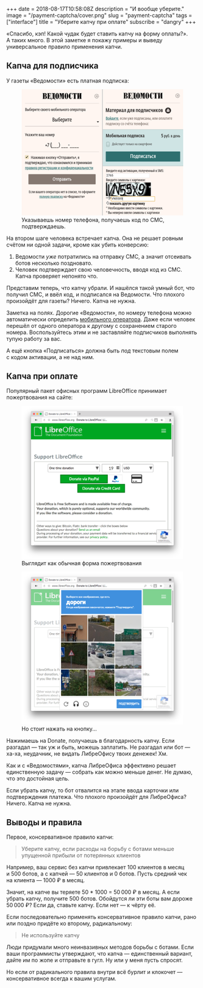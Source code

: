 +++
date = 2018-08-17T10:58:08Z
description = "И вообще уберите."
image = "/payment-captcha/cover.png"
slug = "payment-captcha"
tags = ["interface"]
title = "Уберите капчу при оплате"
subscribe = "dangry"
+++

«Спасибо, кэп! Какой чудак будет ставить капчу на форму оплаты?». А таких много. В этой заметке я покажу примеры и выведу универсальное правило применения капчи.

## Капча для подписчика

У газеты «Ведомости» есть платная подписка:

<figure>
  <img alt="Подписка на Ведомости" src="vedomosti.png" class="img-bordered-thin">
  <figcaption>Указываешь номер телефона, получаешь код по СМС, подтверждаешь.</figcaption>
</figure>

На втором шаге человека встречает капча. Она не решает ровным счётом ни одной задачи, кроме как убить конверсию:

1. Ведомости *уже* потратились на отправку СМС, а значит отсеивать ботов несколько поздновато.
2. Человек подтверждает свою человечность, вводя код из СМС. Капча проверяет непонято что.

Представим теперь, что капчу убрали. И нашёлся такой умный бот, что получил СМС, и ввёл код, и подписался на Ведомости. Что плохого произойдёт для газеты? Ничего. Капча не нужна.

<div class="boxed">
    <p>Заметка на полях. Дорогие «Ведомости», по номеру телефона можно автоматически определить <a href="https://dadata.ru/api/clean/phone/">мобильного оператора</a>. Даже если человек перешёл от одного оператора к другому с сохранением старого номера. Воспользуйтесь этим и не заставляйте подписчиков выполнять тупую работу за вас.</p>
    <p>А ещё кнопка «Подписаться» должна быть <em>под</em> текстовым полем с кодом активации, а не над ним.</p>
</div>

## Капча при оплате

Популярный пакет офисных программ LibreOffice принимает пожертвования на сайте:

<div class="row">
<div class="col-xs-12 col-sm-6">
<figure>
  <img alt="Форма пожертвования LibreOffice" src="libre-1.png">
  <figcaption>Выглядит как обычная форма пожертвования</figcaption>
</figure>
</div>
<div class="col-xs-12 col-sm-6">
<figure>
  <img alt="С омерзительной капчей" src="libre-2.png">
  <figcaption>Но стоит нажать на кнопку...</figcaption>
</figure>
</div>
</div>

Нажимаешь на Donate, получаешь в благодарность капчу. Если разгадал — так уж и быть, можешь заплатить. Не разгадал или бот — ха-ха, неудачник, не видать ЛибреОфису твоих денежек! Хм.

Как и с «Ведомостями», капча ЛибреОфиса эффективно решает единственную задачу — собрать как можно меньше денег. Не думаю, что это достойная цель.

Если убрать капчу, то бот отвалится на этапе ввода карточки или подтверждения платежа. Что плохого произойдёт для ЛибреОфиса? Ничего. Капча не нужна.

## Выводы и правила

Первое, консервативное правило капчи:

<blockquote class="big">
Уберите капчу, если расходы на борьбу с ботами меньше упущенной прибыли от потерянных клиентов
</blockquote>

Например, ваш сервис без капчи привлекает 100 клиентов в месяц и 500 ботов, а с капчей — 50 клиентов и 0 ботов. Пусть средний чек на клиента — 1000 ₽ в месяц.

Значит, на капче вы теряете 50 * 1000 = 50 000 ₽ в месяц. А если убрать капчу, получите 500 ботов. Обойдутся ли эти боты вам дороже 50 000 ₽? Если да, ставьте капчу. Если нет — к чёрту её.

Если последовательно применять консервативное правило капчи, рано или поздно придёте ко второму, радикальному:

<blockquote class="big">
Не используйте капчу
</blockquote>

Люди придумали много неинвазивных методов борьбы с ботами. Если ваши программисты утверждают, что капча — единственный вариант, дайте им по жопе и отправьте в гугл. Ну или у меня пусть спросят.

Но если от радикального правила внутри всё бурлит и клокочет — консервативное всегда к вашим услугам.
